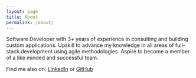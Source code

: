 ```yaml
---
layout: page
title: About
permalink: /about/
---
```


Software Developer with 3+ years of experience in consulting and building custom applications. Upskill to advance my knowledge in all areas of full-stack development using agile methodologies. Aspire to become a member of a like minded and successful team.

Find me also on:
[LinkedIn](https://linkedin.com/in/zelika-anchipolovskaya) or
[GitHub](https://github.com/zean7760)
